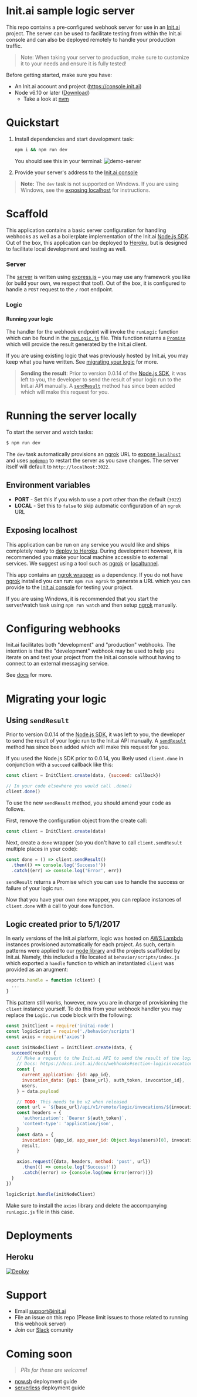 # Init.ai sample logic server

This repo contains a pre-configured webhook server for use in an [Init.ai](https://init.ai) project. The server can be used to facilitate testing from within the Init.ai console and can also be deployed remotely to handle your production traffic.

> Note: When taking your server to production, make sure to customize it to your needs and ensure it is fully tested!

Before getting started, make sure you have:

* An Init.ai account and project (https://console.init.ai)
* Node v6.10 or later ([Download](https://nodejs.org/en/download/))
  * Take a look at [nvm](https://github.com/creationix/nvm)

# Quickstart

1. Install dependencies and start development task:

    ```bash
    npm i && npm run dev
    ```
    
    You should see this in your terminal:
    ![demo-server](https://cloud.githubusercontent.com/assets/1217116/25285614/82bc3948-2680-11e7-830e-3abd50fd2ab4.gif)

1. Provide your server's address to the [Init.ai console](https://console.init.ai)

> **Note:** The `dev` task is not supported on Windows. If you are using Windows, see the [exposing localhost](#exposing-localhost) for instructions.

# Scaffold

This application contains a basic server configuration for handling webhooks as well as a boilerplate implementation of the Init.ai [Node.js SDK](https://www.npmjs.com/package/initai-node). Out of the box, this application can be deployed to [Heroku](#heroku), but is designed to facilitate local development and testing as well.

### Server

The [server](server.js) is written using [express.js](http://expressjs.com/) – you may use any framework you like (or build your own, we respect that too!). Out of the box, it is configured to handle a `POST` request to the `/` root endpoint. 

### Logic

#### Running your logic

The handler for the webhook endpoint will invoke the `runLogic` function which can be found in the [`runLogic.js`](runLogic.js) file. This function returns a [`Promise`](https://developer.mozilla.org/en-US/docs/Web/JavaScript/Reference/Global_Objects/Promise) which will provide the result generated by the Init.ai client.

If you are using existing logic that was previously hosted by Init.ai, you may keep what you have written. See [migrating your logic](#migrating-your-logic) for more.

> **Sending the result**: Prior to version 0.0.14 of the [Node.js SDK](https://www.npmjs.com/package/initai-node), it was left to you, the developer to send the result of your logic run to the Init.ai API manually. A [`sendResult`](https://docs.init.ai/docs/node-js-sdk-client-methods#section-sendresult) method has since been added which will make this request for you.

# Running the server locally

To start the server and watch tasks:

```bash
$ npm run dev
```

The `dev` task automatically provisions an [ngrok](https://ngrok.com/) URL to [expose `localhost`](#exposing-localhost) and uses [`nodemon`](https://nodemon.io) to restart the server as you save changes. The server itself will default to `http://localhost:3022`. 

## Environment variables

* **PORT** - Set this if you wish to use a port other than the default (`3022`)
* **LOCAL** - Set this to `false` to skip automatic configuration of an `ngrok` URL

## Exposing localhost

This application can be run on any service you would like and ships completely ready to [deploy to Heroku](#heroku). During development however, it is recommended you make your local machine accessible to external services. We suggest using a tool such as [ngrok](https://ngrok.com/) or [localtunnel](https://localtunnel.github.io/www/).

This app contains an [ngrok wrapper](https://www.npmjs.com/package/ngrok) as a dependency. If you do not have [ngrok](https://ngrok.com) installed you can run: `npm run ngrok` to generate a URL which you can provide to the [Init.ai console](https://console.init.ai) for testing your project.

If you are using Windows, it is recommended that you start the server/watch task using `npm run watch` and then setup [ngrok](https://ngrok.com/#download) manually.

# Configuring webhooks

Init.ai facilitates both "development" and "production" webhooks. The intention is that the "development" webhook may be used to help you iterate on and test your project from the Init.ai console without having to connect to an external messaging service.

See [docs](https://docs.init.ai/v2.0/docs/webhooks) for more.

# Migrating your logic

## Using `sendResult`

Prior to version 0.0.14 of the [Node.js SDK](https://www.npmjs.com/package/initai-node), it was left to you, the developer to send the result of your logic run to the Init.ai API manually. A [`sendResult`](https://docs.init.ai/docs/node-js-sdk-client-methods#section-sendresult) method has since been added which will make this request for you.

If you used the Node.js SDK prior to 0.0.14, you likely used `client.done` in conjunction with a `succeed` callback like this:

```js
const client = InitClient.create(data, {succeed: callback})

// In your code elsewhere you would call .done()
client.done()
```

To use the new `sendResult` method, you should amend your code as follows.

First, remove the configuration object from the create call:

```js
const client = InitClient.create(data)
```

Next, create a `done` wrapper (so you don't have to call `client.sendResult` multiple places in your code):

```js
const done = () => client.sendResult()
  .then(() => console.log('Success!'))
  .catch((err) => console.log('Error', err))
```

`sendResult` returns a Promise which you can use to handle the success or failure of your logic run.

Now that you have your own `done` wrapper, you can replace instances of `client.done` with a call to your `done` function.

## Logic created prior to 5/1/2017

In early versions of the Init.ai platform, logic was hosted on [AWS Lambda](https://aws.amazon.com/lambda/) instances provisioned automatically for each project. As such, certain patterns were applied to our [node library](https://www.npmjs.com/package/initai-node) and the projects scaffolded by Init.ai. Namely, this included a file located at `behavior/scripts/index.js` which exported a `handle` function to which an instantiated `client` was provided as an arugment:

```js
exports.handle = function (client) {
  ...
}
```

This pattern still works, however, now you are in charge of provisioning the `client` instance yourself. To do this from your webhook handler you may replace the `Logic.run` code block with the following:

```js
const InitClient = require('initai-node')
const logicScript = require('./behavior/scripts')
const axios = require('axios')

const initNodeClient = InitClient.create(data, {
  succeed(result) {
    // Make a request to the Init.ai API to send the result of the logic run
    // Docs: https://docs.init.ai/docs/webhooks#section-logicinvocation
    const {
      current_application: {id: app_id},
      invocation_data: {api: {base_url}, auth_token, invocation_id},
      users,
    } = data.payload

    // TODO: This needs to be v2 when released
    const url = `${base_url}/api/v1/remote/logic/invocations/${invocation_id}/result`
    const headers = {
      'authorization': `Bearer ${auth_token}`,
      'content-type': 'application/json',
    }
    const data = {
      invocation: {app_id, app_user_id: Object.keys(users)[0], invocation_id},
      result,
    }

    axios.request({data, headers, method: 'post', url})
      .then(() => console.log('Success!'))
      .catch((error) => {console.log(new Error(error))})
  }
})

logicScript.handle(initNodeClient)
```

Make sure to install the `axios` library and delete the accompanying `runLogic.js` file in this case.

# Deployments

## Heroku

[![Deploy](https://www.herokucdn.com/deploy/button.svg)](https://heroku.com/deploy)

# Support

* Email support@init.ai
* File an issue on this repo (Please limit issues to those related to running this webhook server)
* Join our [Slack](http://with.init.ai) comunity

# Coming soon

> _PRs for these are welcome!_

* [now.sh](https://zeit.co/now) deployment guide
* [serverless](https://serverless.com/) deployment guide
